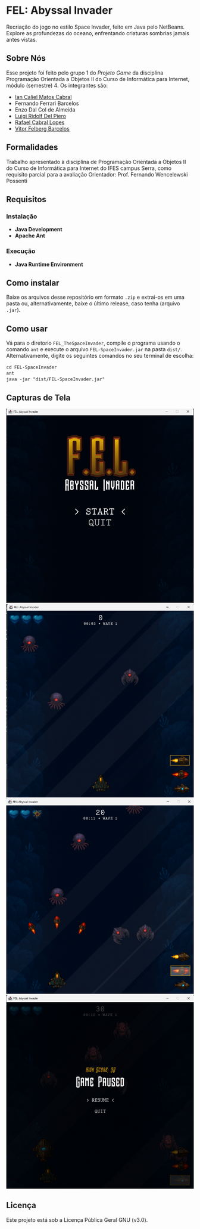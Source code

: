 # FEL: Abyssal Invader

Recriação do jogo no estilo Space Invader, feito em Java pelo NetBeans.
Explore as profundezas do oceano, enfrentando criaturas sombrias jamais antes vistas.

## Sobre Nós
Esse projeto foi feito pelo grupo 1 do *Projeto Game* da disciplina Programação Orientada a Objetos II do Curso de Informática para Internet, módulo (semestre) 4.
Os integrantes são:
- [Ian Caliel Matos Cabral](https://github.com/calielian)
- Fernando Ferrari Barcelos
- Enzo Dal Col de Almeida
- [Luigi Ridolf Del Piero](https://github.com/ldelp14)
- [Rafael Cabral Lopes](https://github.com/leafcabral)
- [Vitor Felberg Barcelos](https://github.com/vtkaxx)

## Formalidades
Trabalho apresentado à disciplina de Programação Orientada a Objetos II do Curso de Informática para Internet do IFES campus Serra, como requisito parcial para a avaliação
Orientador: Prof. Fernando Wencelewski Possenti

## Requisitos
### Instalação
- **Java Development**
- **Apache Ant**
### Execução
- **Java Runtime Environment**

## Como instalar
Baixe os arquivos desse repositório em formato `.zip` e extrai-os em uma pasta ou, alternativamente, baixe o último release, caso tenha (arquivo `.jar`).

## Como usar
Vá para o diretorio `FEL_TheSpaceInvader`, compile o programa usando o comando `ant` e execute o arquivo `FEL-SpaceInvader.jar` na pasta `dist/`.
Alternativamente, digite os seguintes comandos no seu terminal de escolha:
```console
cd FEL-SpaceInvader
ant
java -jar "dist/FEL-SpaceInvader.jar" 
```

## Capturas de Tela
![Menu Principal](https://github.com/leafcabral/FEL-Abyssal-Invader/blob/main/screenshots/main-menu.png?raw=true)
![Inimigos](https://github.com/leafcabral/FEL-Abyssal-Invader/blob/main/screenshots/game.png?raw=true)
![Shotgun e menos vida](https://github.com/leafcabral/FEL-Abyssal-Invader/blob/main/screenshots/shotgun.png?raw=true)
![Blast e menu de pause](https://github.com/leafcabral/FEL-Abyssal-Invader/blob/main/screenshots/paused.png?raw=true)

## Licença
Este projeto está sob a Licença Pública Geral GNU (v3.0).
